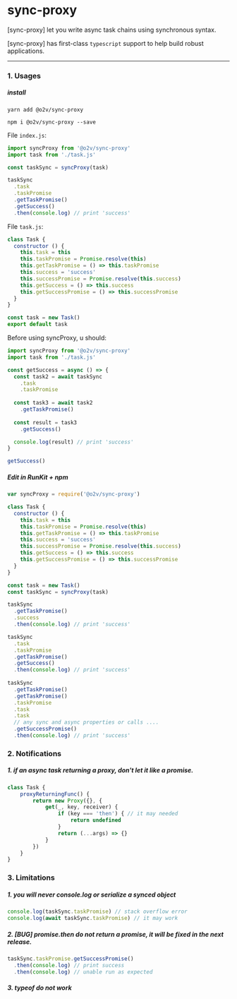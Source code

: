 # sync-proxy
[sync-proxy] let you write async task chains using synchronous syntax.

[sync-proxy] has first-class `typescript` support to help build robust applications. 

-----

### 1. Usages

##### install 

`yarn add @o2v/sync-proxy`  

`npm i @o2v/sync-proxy --save`

File `index.js`:
```javascript
import syncProxy from '@o2v/sync-proxy'
import task from './task.js'

const taskSync = syncProxy(task)

taskSync
  .task
  .taskPromise
  .getTaskPromise()
  .getSuccess()
  .then(console.log) // print 'success'

```

File `task.js`:
```javascript
class Task {
  constructor () {
    this.task = this
    this.taskPromise = Promise.resolve(this)
    this.getTaskPromise = () => this.taskPromise
    this.success = 'success'
    this.successPromise = Promise.resolve(this.success)
    this.getSuccess = () => this.success
    this.getSuccessPromise = () => this.successPromise
  }
}

const task = new Task()
export default task

```

Before using syncProxy, u should:
```javascript
import syncProxy from '@o2v/sync-proxy'
import task from './task.js'

const getSuccess = async () => {
  const task2 = await taskSync
    .task
    .taskPromise
  
  const task3 = await task2
    .getTaskPromise()
  
  const result = task3
    .getSuccess()

  console.log(result) // print 'success'
}

getSuccess()

```

##### Edit in RunKit + npm
```javascript
var syncProxy = require('@o2v/sync-proxy')

class Task {
  constructor () {
    this.task = this
    this.taskPromise = Promise.resolve(this)
    this.getTaskPromise = () => this.taskPromise
    this.success = 'success'
    this.successPromise = Promise.resolve(this.success)
    this.getSuccess = () => this.success
    this.getSuccessPromise = () => this.successPromise
  }
}

const task = new Task()
const taskSync = syncProxy(task)

taskSync
  .getTaskPromise()
  .success
  .then(console.log) // print 'success'

taskSync
  .task
  .taskPromise
  .getTaskPromise()
  .getSuccess()
  .then(console.log) // print 'success'
  
taskSync
  .getTaskPromise()
  .getTaskPromise()
  .taskPromise
  .task
  .task
  // any sync and async properties or calls ....
  .getSuccessPromise()
  .then(console.log) // print 'success'
```

### 2. Notifications

##### 1. if an async task returning a proxy, don't let it like a promise.
```javascript
class Task {
    proxyReturningFunc() {
        return new Proxy({}, {
            get(_, key, receiver) {
                if (key === 'then') { // it may needed
                    return undefined
                }
                return (...args) => {}
            }
        })
    }
}
```

### 3. Limitations

##### 1. you will never console.log or serialize a synced object
```javascript
console.log(taskSync.taskPromise) // stack overflow error
console.log(await taskSync.taskPromise) // it may work
```
##### 2. [BUG] promise.then do not return a promise, it will be fixed in the next release.
```javascript
taskSync.taskPromise.getSuccessPromise()
  .then(console.log) // print success
  .then(console.log) // unable run as expected
```
##### 3. typeof do not work
